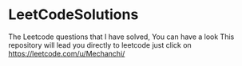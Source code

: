 # LeetCodeSolutions
The Leetcode questions that I have solved, You can have a look
This repository will lead you directly to leetcode just click on https://leetcode.com/u/Mechanchi/ 
